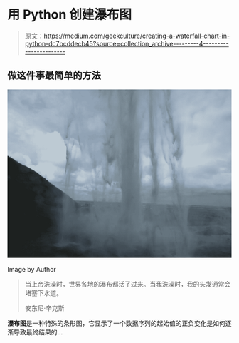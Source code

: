# 用 Python 创建瀑布图

> 原文：<https://medium.com/geekculture/creating-a-waterfall-chart-in-python-dc7bcddecb45?source=collection_archive---------4----------------------->

## 做这件事最简单的方法

![](img/e142a4fb5106d1e6be365571f0fd1ac7.png)

Image by Author

> 当上帝洗澡时，世界各地的瀑布都活了过来。当我洗澡时，我的头发通常会堵塞下水道。
> 
> 安东尼·辛克斯

**瀑布图**是一种特殊的条形图，它显示了一个数据序列的起始值的正负变化是如何逐渐导致最终结果的…